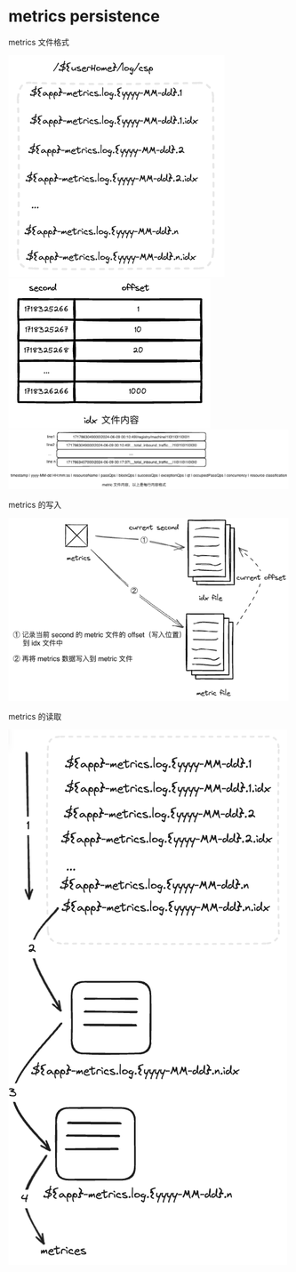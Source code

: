 # metrics persistence

metrics 文件格式

![](./images/metrics-file-level.png)
![](./images/idx-file-format.png)
![](./images/metrics-file-format.png)

metrics 的写入

![](./images/metrics-write.png)

metrics 的读取

![](./images/read-metrices.png)